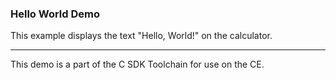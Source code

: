 ### Hello World Demo

This example displays the text "Hello, World!" on the calculator.

---

This demo is a part of the C SDK Toolchain for use on the CE.
